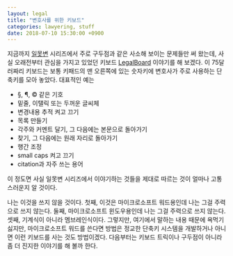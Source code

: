 ```yaml
---
layout: legal
title: "변호사를 위한 키보드"
categories: lawyering, stuff
date: 2018-07-10 15:30:00 +0900
---
```


지금까지 [일못변](/categories/lawyering.html) 시리즈에서 주로 구두점과 같은 사소해 보이는 문제들만 써 왔는데, 사실 오래전부터 관심을 가지고 있었던 키보드 [LegalBoard](https://www.legalkeyboards.com/) 이야기를 해 보겠다. 이 75달러짜리 키보드는 보통 키패드의 맨 오른쪽에 있는 숫자키에 변호사가 주로 사용하는 단축키를 모아 놓았다. 대표적인 예는

- §, ¶, © 같은 기호
- 밑줄, 이탤릭 또는 두꺼운 글씨체
- 변경내용 추적 켜고 끄기
- 목록 만들기
- 각주와 커멘트 달기, 그 다음에는 본문으로 돌아가기
- 찾기, 그 다음에는 원래 자리로 돌아가기
- 행간 조정
- small caps 켜고 끄기
- citation과 자주 쓰는 용어

이 정도면 사실 일못변 시리즈에서 이야기하는 것들을 제대로 따르는 것이 얼마나 고통스러운지 알 것이다.

나는 이것을 쓰지 않을 것이다. 첫째, 이것은 마이크로소프트 워드용인데 나는 그걸 주력으로 쓰지 않는다. 둘째, 마이크로소프트 윈도우용인데 나는 그걸 주력으로 쓰지 않는다. 셋째, 기계식이 아니라 멤브레인식이다. 그렇지만, 여기에서 말하는 내용 때문에 욕먹기 싫지만, 마이크로소프트 워드를 쓴다면 방법은 정교한 단축키 시스템을 개발하거나 아니면 이런 키보드를 사는 것도 방법이겠다. 다음부터는 키보드 트릭이나 구두점이 아니라 좀 더 진지한 이야기를 해 볼까 한다.
